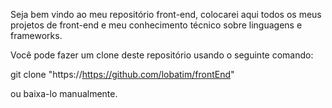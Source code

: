 Seja bem vindo ao meu repositório front-end, colocarei aqui todos os meus
projetos de front-end e meu conhecimento técnico sobre linguagens e frameworks.

Você pode fazer um clone deste repositório usando o seguinte comando:

git clone "https://https://github.com/lobatim/frontEnd"

ou baixa-lo manualmente.
